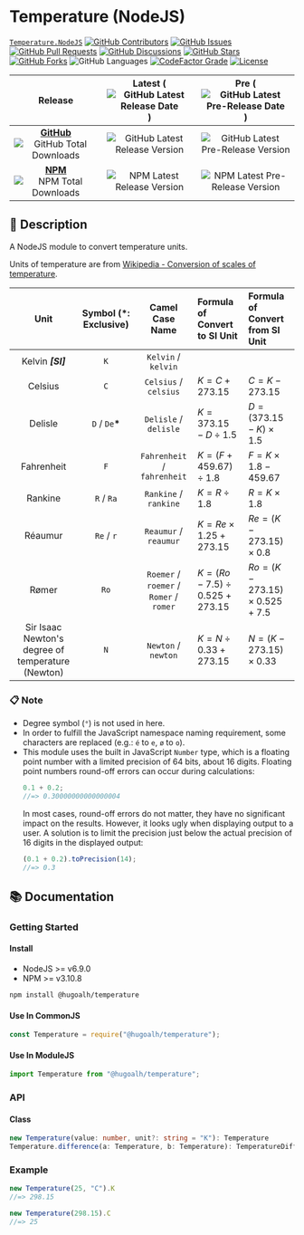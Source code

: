 # Temperature (NodeJS)

[`Temperature.NodeJS`](https://github.com/hugoalh-studio/temperature-nodejs)
[![GitHub Contributors](https://img.shields.io/github/contributors/hugoalh-studio/temperature-nodejs?label=Contributors&logo=github&logoColor=ffffff&style=flat-square)](https://github.com/hugoalh-studio/temperature-nodejs/graphs/contributors)
[![GitHub Issues](https://img.shields.io/github/issues-raw/hugoalh-studio/temperature-nodejs?label=Issues&logo=github&logoColor=ffffff&style=flat-square)](https://github.com/hugoalh-studio/temperature-nodejs/issues)
[![GitHub Pull Requests](https://img.shields.io/github/issues-pr-raw/hugoalh-studio/temperature-nodejs?label=Pull%20Requests&logo=github&logoColor=ffffff&style=flat-square)](https://github.com/hugoalh-studio/temperature-nodejs/pulls)
[![GitHub Discussions](https://img.shields.io/github/discussions/hugoalh-studio/temperature-nodejs?label=Discussions&logo=github&logoColor=ffffff&style=flat-square)](https://github.com/hugoalh-studio/temperature-nodejs/discussions)
[![GitHub Stars](https://img.shields.io/github/stars/hugoalh-studio/temperature-nodejs?label=Stars&logo=github&logoColor=ffffff&style=flat-square)](https://github.com/hugoalh-studio/temperature-nodejs/stargazers)
[![GitHub Forks](https://img.shields.io/github/forks/hugoalh-studio/temperature-nodejs?label=Forks&logo=github&logoColor=ffffff&style=flat-square)](https://github.com/hugoalh-studio/temperature-nodejs/network/members)
![GitHub Languages](https://img.shields.io/github/languages/count/hugoalh-studio/temperature-nodejs?label=Languages&logo=github&logoColor=ffffff&style=flat-square)
[![CodeFactor Grade](https://img.shields.io/codefactor/grade/github/hugoalh-studio/temperature-nodejs?label=Grade&logo=codefactor&logoColor=ffffff&style=flat-square)](https://www.codefactor.io/repository/github/hugoalh-studio/temperature-nodejs)
[![License](https://img.shields.io/static/v1?label=License&message=MIT&style=flat-square)](./LICENSE.md)

| **Release** | **Latest** (![GitHub Latest Release Date](https://img.shields.io/github/release-date/hugoalh-studio/temperature-nodejs?label=%20&style=flat-square)) | **Pre** (![GitHub Latest Pre-Release Date](https://img.shields.io/github/release-date-pre/hugoalh-studio/temperature-nodejs?label=%20&style=flat-square)) |
|:-:|:-:|:-:|
| [**GitHub**](https://github.com/hugoalh-studio/temperature-nodejs/releases) ![GitHub Total Downloads](https://img.shields.io/github/downloads/hugoalh-studio/temperature-nodejs/total?label=%20&style=flat-square) | ![GitHub Latest Release Version](https://img.shields.io/github/release/hugoalh-studio/temperature-nodejs?sort=semver&label=%20&style=flat-square) | ![GitHub Latest Pre-Release Version](https://img.shields.io/github/release/hugoalh-studio/temperature-nodejs?include_prereleases&sort=semver&label=%20&style=flat-square) |
| [**NPM**](https://www.npmjs.com/package/@hugoalh/temperature) ![NPM Total Downloads](https://img.shields.io/npm/dt/@hugoalh/temperature?label=%20&style=flat-square) | ![NPM Latest Release Version](https://img.shields.io/npm/v/@hugoalh/temperature/latest?label=%20&style=flat-square) | ![NPM Latest Pre-Release Version](https://img.shields.io/npm/v/@hugoalh/temperature/pre?label=%20&style=flat-square) |

## 📝 Description

A NodeJS module to convert temperature units.

Units of temperature are from [Wikipedia - Conversion of scales of temperature](https://en.wikipedia.org/wiki/Conversion_of_scales_of_temperature).

| **Unit** | **Symbol (\*: Exclusive)** | **Camel Case Name** | **Formula of Convert to SI Unit** | **Formula of Convert from SI Unit** |
|:-:|:-:|:-:|:--|:--|
| Kelvin ***\[SI\]*** | `K` | `Kelvin` / `kelvin` |  |  |
| Celsius | `C` | `Celsius` / `celsius` | $K = C + 273.15$ | $C = K - 273.15$ |
| Delisle | `D` / `De`**\*** | `Delisle` / `delisle` | $K = 373.15 - D \div 1.5$ | $D = \left( 373.15 - K \right) \times 1.5$ |
| Fahrenheit | `F` | `Fahrenheit` / `fahrenheit` | $K = \left( F + 459.67 \right) \div 1.8$ | $F = K \times 1.8 - 459.67$ |
| Rankine | `R` / `Ra` | `Rankine` / `rankine` | $K = R \div 1.8$ | $R = K \times 1.8$ |
| Réaumur | `Re` / `r` | `Reaumur` / `reaumur` | $K = Re \times 1.25 + 273.15$ | $Re = \left( K - 273.15 \right) \times 0.8$ |
| Rømer | `Ro` | `Roemer` / `roemer` / `Romer` / `romer` | $K = \left( Ro - 7.5 \right) \div 0.525 + 273.15$ | $Ro = \left( K - 273.15 \right) \times 0.525 + 7.5$ |
| Sir Isaac Newton's degree of temperature (Newton) | `N` | `Newton` / `newton` | $K = N \div 0.33 + 273.15$ | $N = \left( K - 273.15 \right) \times 0.33$ |

### 📋 Note

- Degree symbol (`°`) is not used in here.
- In order to fulfill the JavaScript namespace naming requirement, some characters are replaced (e.g.: `é` to `e`, `ø` to `o`).
- This module uses the built in JavaScript `Number` type, which is a floating point number with a limited precision of 64 bits, about 16 digits. Floating point numbers round-off errors can occur during calculations:
  ```js
  0.1 + 0.2;
  //=> 0.30000000000000004
  ```
  In most cases, round-off errors do not matter, they have no significant impact on the results. However, it looks ugly when displaying output to a user. A solution is to limit the precision just below the actual precision of 16 digits in the displayed output:
  ```js
  (0.1 + 0.2).toPrecision(14);
  //=> 0.3
  ```

## 📚 Documentation

### Getting Started

#### Install

- NodeJS >= v6.9.0
- NPM >= v3.10.8

```sh
npm install @hugoalh/temperature
```

#### Use In CommonJS

```js
const Temperature = require("@hugoalh/temperature");
```

#### Use In ModuleJS

```js
import Temperature from "@hugoalh/temperature";
```

### API

#### Class

```ts
new Temperature(value: number, unit?: string = "K"): Temperature
Temperature.difference(a: Temperature, b: Temperature): TemperatureDifference
```

### Example

```js
new Temperature(25, "C").K
//=> 298.15

new Temperature(298.15).C
//=> 25
```
